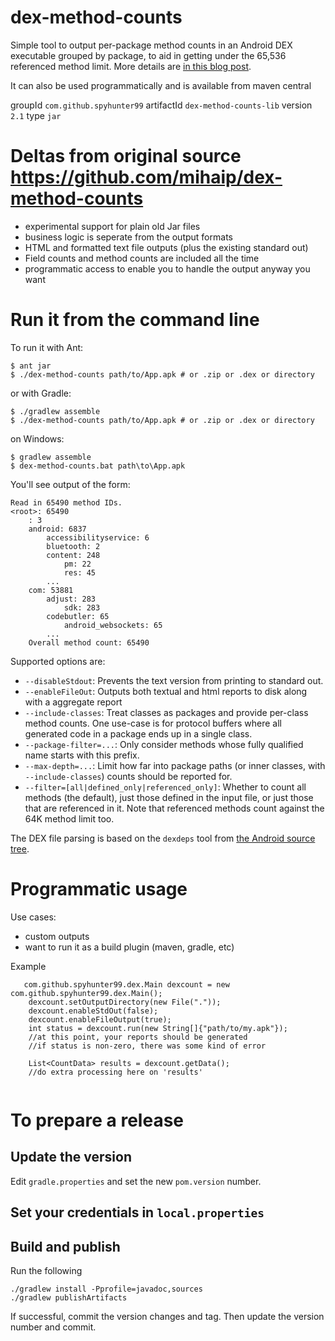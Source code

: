 # dex-method-counts

Simple tool to output per-package method counts in an Android DEX executable grouped by package, to aid in getting under the 65,536 referenced method limit. More details are [in this blog post](http://blog.persistent.info/2014/05/per-package-method-counts-for-androids.html).

It can also be used programmatically and is available from maven central

groupId `com.github.spyhunter99`
artifactId `dex-method-counts-lib`
version `2.1`
type `jar`

# Deltas from original source https://github.com/mihaip/dex-method-counts

* experimental support for plain old Jar files
* business logic is seperate from the output formats
* HTML and formatted text file outputs (plus the existing standard out)
* Field counts and method counts are included all the time
* programmatic access to enable you to handle the output anyway you want

# Run it from the command line

To run it with Ant:

    $ ant jar
    $ ./dex-method-counts path/to/App.apk # or .zip or .dex or directory

or with Gradle:

    $ ./gradlew assemble
    $ ./dex-method-counts path/to/App.apk # or .zip or .dex or directory

on Windows:

    $ gradlew assemble
    $ dex-method-counts.bat path\to\App.apk

You'll see output of the form:

    Read in 65490 method IDs.
    <root>: 65490
        : 3
        android: 6837
            accessibilityservice: 6
            bluetooth: 2
            content: 248
                pm: 22
                res: 45
            ...
        com: 53881
            adjust: 283
                sdk: 283
            codebutler: 65
                android_websockets: 65
            ...
        Overall method count: 65490

Supported options are:

* `--disableStdout`: Prevents the text version from printing to standard out.
* `--enableFileOut`: Outputs both textual and html reports to disk along with a aggregate report
* `--include-classes`: Treat classes as packages and provide per-class method counts. One use-case is for protocol buffers where all generated code in a package ends up in a single class.
* `--package-filter=...`: Only consider methods whose fully qualified name starts with this prefix.
* `--max-depth=...`: Limit how far into package paths (or inner classes, with `--include-classes`) counts should be reported for.
* `--filter=[all|defined_only|referenced_only]`: Whether to count all methods (the default), just those defined in the input file, or just those that are referenced in it. Note that referenced methods count against the 64K method limit too.

The DEX file parsing is based on the `dexdeps` tool from
[the Android source tree](https://android.googlesource.com/platform/dalvik.git/+/master/tools/dexdeps/).


# Programmatic usage

Use cases:

* custom outputs
* want to run it as a build plugin (maven, gradle, etc)

Example

````
   com.github.spyhunter99.dex.Main dexcount = new com.github.spyhunter99.dex.Main();
    dexcount.setOutputDirectory(new File("."));
    dexcount.enableStdOut(false);
    dexcount.enableFileOutput(true);
    int status = dexcount.run(new String[]{"path/to/my.apk"});
    //at this point, your reports should be generated
    //if status is non-zero, there was some kind of error
    
    List<CountData> results = dexcount.getData();
    //do extra processing here on 'results'
    
````

# To prepare a release

## Update the version

Edit `gradle.properties` and set the new `pom.version` number.

## Set your credentials in `local.properties`

## Build and publish
Run the following

````
./gradlew install -Pprofile=javadoc,sources
./gradlew publishArtifacts
````

If successful, commit the version changes and tag. Then update the version number and commit.
